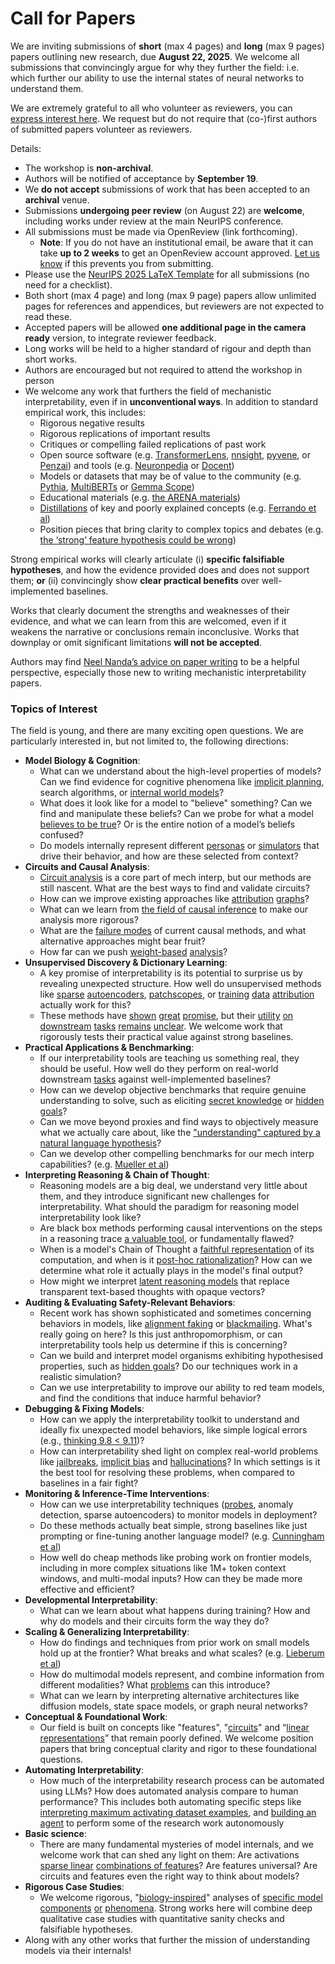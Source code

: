 # Call for Papers
We are inviting submissions of **short** (max 4 pages) and **long** (max 9 pages) papers outlining new research, due **August 22, 2025**. We welcome all submissions that convincingly argue for why they further the field: i.e. which further our ability to use the internal states of neural networks to understand them. 

We are extremely grateful to all who volunteer as reviewers, you can [express interest here](https://www.google.com/url?q=https://docs.google.com/forms/d/e/1FAIpQLSdiw1SJllzoTz_nqzDTzTOGb9DV3W_truQyh-WvYj_QGIi7Mg/viewform?usp%3Ddialog&sa=D&source=editors&ust=1753690310293089&usg=AOvVaw0w6KDN-n7hU9fAIiL4Qdaa). We request but do not require that (co-)first authors of submitted papers volunteer as reviewers. 

Details: 
* The workshop is **non-archival**.
* Authors will be notified of acceptance by **September 19**.
* We **do not accept** submissions of work that has been accepted to an **archival** venue.
* Submissions **undergoing peer review** (on August 22) are **welcome**, including works under review at the main NeurIPS conference.
* All submissions must be made via OpenReview (link forthcoming).
  * **Note**: If you do not have an institutional email, be aware that it can take **up to 2 weeks** to get an OpenReview account approved. [Let us know](mailto:neurips2025@mechinterpworkshop.com) if this prevents you from submitting.
* Please use the [NeurIPS 2025 LaTeX Template](https://www.google.com/url?q=https://media.neurips.cc/Conferences/NeurIPS2025/Styles.zip&sa=D&source=editors&ust=1753690310295285&usg=AOvVaw1CcU_CxePOB28NAX_o6809) for all submissions (no need for a checklist).
* Both short (max 4 page) and long (max 9 page) papers allow unlimited pages for references and appendices, but reviewers are not expected to read these.
* Accepted papers will be allowed **one additional page in the camera ready** version, to integrate reviewer feedback.
* Long works will be held to a higher standard of rigour and depth than short works.
* Authors are encouraged but not required to attend the workshop in person
* We welcome any work that furthers the field of mechanistic interpretability, even if in **unconventional ways**. In addition to standard empirical work, this includes:
  * Rigorous negative results
  * Rigorous replications of important results
  * Critiques or compelling failed replications of past work
  * Open source software (e.g. [TransformerLens](https://www.google.com/url?q=https://github.com/neelnanda-io/TransformerLens&sa=D&source=editors&ust=1753690310297206&usg=AOvVaw31oarAF807nMt_Kfc8KZ7Y), [nnsight](https://www.google.com/url?q=https://github.com/ndif-team/nnsight&sa=D&source=editors&ust=1753690310297348&usg=AOvVaw3xcSZAPQvyujNYem_7aRdK), [pyvene](https://www.google.com/url?q=https://github.com/stanfordnlp/pyvene/tree/main/pyvene/models/mlp&sa=D&source=editors&ust=1753690310297481&usg=AOvVaw3L0iXCh3qfjJ3k7shfuldD), or [Penzai](https://www.google.com/url?q=https://github.com/google-deepmind/penzai&sa=D&source=editors&ust=1753690310297607&usg=AOvVaw18p17yQ7GoOLZ8X7dVbbvM)) and tools (e.g. [Neuronpedia](https://www.google.com/url?q=http://neuronpedia.org&sa=D&source=editors&ust=1753690310297752&usg=AOvVaw3WLucOyd_lGw6TIk5gDCN7) or [Docent](https://www.google.com/url?q=https://transluce.org/introducing-docent&sa=D&source=editors&ust=1753690310297917&usg=AOvVaw3kXgSRfJWeayFQvdQ7O0sE))
  * Models or datasets that may be of value to the community (e.g. [Pythia](https://www.google.com/url?q=https://arxiv.org/abs/2304.01373&sa=D&source=editors&ust=1753690310298191&usg=AOvVaw11eS3CS2plaAh3I08thpk8), [MultiBERTs](https://www.google.com/url?q=https://arxiv.org/abs/2106.16163&sa=D&source=editors&ust=1753690310298301&usg=AOvVaw3tJO7tsq6J4TU1Y8FbLo9G) or [Gemma Scope](https://www.google.com/url?q=https://arxiv.org/abs/2408.05147&sa=D&source=editors&ust=1753690310298410&usg=AOvVaw2MZiVS0RPtlNWsNP_704jk))
  * Educational materials (e.g. [the ARENA materials](https://www.google.com/url?q=https://arena3-chapter1-transformer-interp.streamlit.app/&sa=D&source=editors&ust=1753690310298676&usg=AOvVaw0BDWvkLVLl1zTMCSe7KruQ))
  * [Distillations](https://www.google.com/url?q=https://distill.pub/2017/research-debt/&sa=D&source=editors&ust=1753690310298856&usg=AOvVaw1o1vnvSnkVNkQcAD5cB9Ri) of key and poorly explained concepts (e.g. [Ferrando et al](https://www.google.com/url?q=https://arxiv.org/abs/2405.00208&sa=D&source=editors&ust=1753690310299058&usg=AOvVaw1BsrXph4YGBDPIWOGstua6))
  * Position pieces that bring clarity to complex topics and debates (e.g. [the ‘strong’ feature hypothesis could be wrong](https://www.google.com/url?q=https://www.alignmentforum.org/posts/tojtPCCRpKLSHBdpn/the-strong-feature-hypothesis-could-be-wrong&sa=D&source=editors&ust=1753690310299470&usg=AOvVaw3512GHCK3aZZr4hdUeMPmc))

Strong empirical works will clearly articulate (i) **specific falsifiable hypotheses**, and how the evidence provided does and does not support them; **or** (ii) convincingly show **clear practical benefits** over well-implemented baselines. 

Works that clearly document the strengths and weaknesses of their evidence, and what we can learn from this are welcomed, even if it weakens the narrative or conclusions remain inconclusive. Works that downplay or omit significant limitations **will not be accepted**. 

Authors may find [Neel Nanda’s advice on paper writing](https://www.google.com/url?q=https://www.alignmentforum.org/posts/eJGptPbbFPZGLpjsp/highly-opinionated-advice-on-how-to-write-ml-papers&sa=D&source=editors&ust=1753690310301080&usg=AOvVaw1yPWl3EMRriGc0Mwx8iQVO) to be a helpful perspective, especially those new to writing mechanistic interpretability papers. 
### Topics of Interest
The field is young, and there are many exciting open questions. We are particularly interested in, but not limited to, the following directions: 
* **Model Biology & Cognition**:
  * What can we understand about the high-level properties of models? Can we find evidence for cognitive phenomena like [implicit planning](https://www.google.com/url?q=https://transformer-circuits.pub/2025/attribution-graphs/biology.html%23dives-poems&sa=D&source=editors&ust=1753690310302276&usg=AOvVaw2s_uF7AQ5rPpph1BlvqeGI), search algorithms, or [internal world models](https://www.google.com/url?q=https://arxiv.org/abs/2210.13382&sa=D&source=editors&ust=1753690310302498&usg=AOvVaw1BiAvOPFx_bDzM_bPjH_zZ)?
  * What does it look like for a model to "believe" something? Can we find and manipulate these beliefs? Can we probe for what a model [believes to be true](https://www.google.com/url?q=https://arxiv.org/abs/2310.06824&sa=D&source=editors&ust=1753690310302897&usg=AOvVaw0b_sp0fChN5j9I0Xumx-Gr)? Or is the entire notion of a model’s beliefs confused?
  * Do models internally represent different [personas](https://www.google.com/url?q=https://arxiv.org/abs/2406.12094&sa=D&source=editors&ust=1753690310303212&usg=AOvVaw1VOTCzX6Nu8Vy7KagmSAgL) or [simulators](https://www.google.com/url?q=https://www.nature.com/articles/s41586-023-06647-8&sa=D&source=editors&ust=1753690310303356&usg=AOvVaw1AjrfCT35VrWQWjL7B9jKd) that drive their behavior, and how are these selected from context?
* **Circuits and Causal Analysis**:
  * [Circuit analysis](https://www.google.com/url?q=https://distill.pub/2020/circuits/zoom-in/&sa=D&source=editors&ust=1753690310303773&usg=AOvVaw2XP91j4xWfNJMzpmStH9Z_) is a core part of mech interp, but our methods are still nascent. What are the best ways to find and validate circuits?
  * How can we improve existing approaches like [attribution](https://www.google.com/url?q=https://arxiv.org/abs/2406.11944&sa=D&source=editors&ust=1753690310304199&usg=AOvVaw2w1q7MNp4CYV2TS2ePiV-x) [graphs](https://www.google.com/url?q=https://transformer-circuits.pub/2025/attribution-graphs/methods.html&sa=D&source=editors&ust=1753690310304318&usg=AOvVaw02UZd0cOA2vjDHOPqUbKRH)?
  * What can we learn from [the field of causal inference](https://www.google.com/url?q=https://arxiv.org/abs/2407.04690&sa=D&source=editors&ust=1753690310304616&usg=AOvVaw1fHHJGGi7jcgDvMWLXXrsx) to make our analysis more rigorous?
  * What are the [failure modes](https://www.google.com/url?q=https://arxiv.org/abs/2307.15771&sa=D&source=editors&ust=1753690310304879&usg=AOvVaw223as26YkLt9WGAPsf3pn1) of current causal methods, and what alternative approaches might bear fruit?
  * How far can we push [weight-based](https://www.google.com/url?q=https://arxiv.org/abs/2301.05217&sa=D&source=editors&ust=1753690310305250&usg=AOvVaw3aDWDZ4aQCToiW3TMLw3yF) [analysis](https://www.google.com/url?q=https://arxiv.org/abs/2410.08417&sa=D&source=editors&ust=1753690310305379&usg=AOvVaw3oCIHMNd11RYt4nN_eCAeF)?
* **Unsupervised Discovery & Dictionary Learning**:
  * A key promise of interpretability is its potential to surprise us by revealing unexpected structure. How well do unsupervised methods like [sparse](https://www.google.com/url?q=https://arxiv.org/abs/2103.15949&sa=D&source=editors&ust=1753690310306016&usg=AOvVaw00koSQsZXYA6aN6hGAxI_P) [autoencoders](https://www.google.com/url?q=https://transformer-circuits.pub/2023/monosemantic-features&sa=D&source=editors&ust=1753690310306157&usg=AOvVaw30eD03s5I7iBpP3eSCwgh8), [patch](https://www.google.com/url?q=https://arxiv.org/abs/2401.06102&sa=D&source=editors&ust=1753690310306250&usg=AOvVaw3ubZEuMffOlSmZKK4IebS4)[scopes](https://www.google.com/url?q=https://arxiv.org/abs/2403.10949v2&sa=D&source=editors&ust=1753690310306329&usg=AOvVaw2jjWJ86fB1lFaUlacvWGaL), or [training](https://www.google.com/url?q=https://proceedings.mlr.press/v70/koh17a?ref%3Dhttps://githubhelp.com&sa=D&source=editors&ust=1753690310306470&usg=AOvVaw1vLoXPG-d0BpTr_vcqn1Tn) [data](https://www.google.com/url?q=https://arxiv.org/abs/2308.03296&sa=D&source=editors&ust=1753690310306566&usg=AOvVaw01JHmSChXcTkB1_mNskxS7) [attribution](https://www.google.com/url?q=https://arxiv.org/abs/2205.11482&sa=D&source=editors&ust=1753690310306670&usg=AOvVaw2F4Dplme7psvALWBvcWoce) actually work for this?
  * These methods have [shown](https://www.google.com/url?q=https://transformer-circuits.pub/2024/scaling-monosemanticity/index.html&sa=D&source=editors&ust=1753690310306931&usg=AOvVaw0ncQpG0kzO9VopnT_iN7mY) [great](https://www.google.com/url?q=https://transformer-circuits.pub/2025/attribution-graphs/biology.html&sa=D&source=editors&ust=1753690310307057&usg=AOvVaw0-JZWczuxaeYTxIbCoLO5Q) [promise](https://www.google.com/url?q=https://arxiv.org/abs/2503.10965&sa=D&source=editors&ust=1753690310307151&usg=AOvVaw3F054tNt23Lr7T8YezgK9w), but their [utility](https://www.google.com/url?q=https://arxiv.org/abs/2502.16681&sa=D&source=editors&ust=1753690310307259&usg=AOvVaw2g-3pU0NX8D4LzbO1CM5am) [on](https://www.google.com/url?q=https://www.tilderesearch.com/blog/sieve&sa=D&source=editors&ust=1753690310307348&usg=AOvVaw3rlrL8hLAsXIUDAG-fri7b) [downstream](https://www.google.com/url?q=https://arxiv.org/abs/2501.17148&sa=D&source=editors&ust=1753690310307460&usg=AOvVaw3ZGWa-GaXkyShwByiU7g3N) [tasks](https://www.google.com/url?q=https://transformer-circuits.pub/2024/features-as-classifiers/index.html&sa=D&source=editors&ust=1753690310307584&usg=AOvVaw3ISTm_zq9pu08NlHnVtvyC) [remains](https://www.google.com/url?q=https://arxiv.org/abs/2502.04382&sa=D&source=editors&ust=1753690310307676&usg=AOvVaw29zB6YymZEs8TNa5lKYty0) [unclear](https://www.google.com/url?q=https://www.alignmentforum.org/posts/4uXCAJNuPKtKBsi28/negative-results-for-saes-on-downstream-tasks&sa=D&source=editors&ust=1753690310307829&usg=AOvVaw3CyiVffnvInIGNE0lQJsz0). We welcome work that rigorously tests their practical value against strong baselines.
* **Practical Applications & Benchmarking**:
  * If our interpretability tools are teaching us something real, they should be useful. How well do they perform on real-world downstream [tasks](https://www.google.com/url?q=https://www.lesswrong.com/posts/wGRnzCFcowRCrpX4Y/downstream-applications-as-validation-of-interpretability&sa=D&source=editors&ust=1753690310308646&usg=AOvVaw1ZCJnOXrrqXStvYxxmn2K5) against well-implemented baselines?
  * How can we develop objective benchmarks that require genuine understanding to solve, such as eliciting [secret knowledge](https://www.google.com/url?q=https://arxiv.org/abs/2505.14352&sa=D&source=editors&ust=1753690310309080&usg=AOvVaw1giSJCv0XjgQWD65yku7Rm) or [hidden goals](https://www.google.com/url?q=https://arxiv.org/abs/2503.10965&sa=D&source=editors&ust=1753690310309196&usg=AOvVaw3NBJ5XF4nQ2c2D49XM_R9J)?
  * Can we move beyond proxies and find ways to objectively measure what we actually care about, like the ["understanding" captured by a natural language hypothesis](https://www.google.com/url?q=https://arxiv.org/abs/2502.04382&sa=D&source=editors&ust=1753690310309600&usg=AOvVaw3oVWLnW_YB4Hm7oTqoNAKM)?
  * Can we develop other compelling benchmarks for our mech interp capabilities? (e.g. [Mueller et al](https://www.google.com/url?q=https://arxiv.org/abs/2504.13151&sa=D&source=editors&ust=1753690310309897&usg=AOvVaw0KWEbk0nTOXhVjWglrdqqK))
* **Interpreting Reasoning & Chain of Thought**:
  * Reasoning models are a big deal, we understand very little about them, and they introduce significant new challenges for interpretability. What should the paradigm for reasoning model interpretability look like?
  * Are black box methods performing causal interventions on the steps in a reasoning trace [a valuable tool](https://www.google.com/url?q=https://arxiv.org/abs/2506.19143&sa=D&source=editors&ust=1753690310310780&usg=AOvVaw3RAjyGyFhmt7wTaWUXpf90), or fundamentally flawed?
  * When is a model's Chain of Thought a [faithful representation](https://www.google.com/url?q=https://arxiv.org/abs/2305.04388&sa=D&source=editors&ust=1753690310311071&usg=AOvVaw0_ivFpF9IhKYTsY9Uz90nB) of its computation, and when is it [post-hoc rationalization](https://www.google.com/url?q=https://arxiv.org/abs/2503.08679&sa=D&source=editors&ust=1753690310311289&usg=AOvVaw1LAHG08j4zHbILhKxW4C5_)? How can we determine what role it actually plays in the model's final output?
  * How might we interpret [latent reasoning models](https://www.google.com/url?q=https://arxiv.org/abs/2412.06769&sa=D&source=editors&ust=1753690310311654&usg=AOvVaw20Omvplp5W5Er_BHo7YwKi) that replace transparent text-based thoughts with opaque vectors?
* **Auditing & Evaluating Safety-Relevant Behaviors**:
  * Recent work has shown sophisticated and sometimes concerning behaviors in models, like [alignment faking](https://www.google.com/url?q=https://arxiv.org/abs/2412.14093&sa=D&source=editors&ust=1753690310312228&usg=AOvVaw1wwzTE4viT2s7AtX362uAC) or [blackmailing](https://www.google.com/url?q=https://www.anthropic.com/research/agentic-misalignment&sa=D&source=editors&ust=1753690310312347&usg=AOvVaw2igQTXR7ZH5oEd46-_vVjl). What's really going on here? Is this just anthropomorphism, or can interpretability tools help us determine if this is concerning?
  * Can we build and interpret model organisms exhibiting hypothesised properties, such as [hidden goals](https://www.google.com/url?q=https://arxiv.org/abs/2503.10965&sa=D&source=editors&ust=1753690310312883&usg=AOvVaw0LPqwuqho_B7my4slO7wza)? Do our techniques work in a realistic simulation?
  * Can we use interpretability to improve our ability to red team models, and find the conditions that induce harmful behavior?
* **Debugging & Fixing Models**:
  * How can we apply the interpretability toolkit to understand and ideally fix unexpected model behaviors, like simple logical errors (e.g., [thinking 9.8 < 9.11](https://www.google.com/url?q=https://transluce.org/observability-interface&sa=D&source=editors&ust=1753690310313751&usg=AOvVaw0WsZiaqKVf3SFcV4wEpYUh))?
  * How can interpretability shed light on complex real-world problems like [jailbreaks](https://www.google.com/url?q=https://transformer-circuits.pub/2025/attribution-graphs/biology.html%23dives-jailbreak&sa=D&source=editors&ust=1753690310314061&usg=AOvVaw3e3-B1ZEEU1thb9wkBkyzU), [implicit bias](https://www.google.com/url?q=https://arxiv.org/abs/2506.10922&sa=D&source=editors&ust=1753690310314188&usg=AOvVaw26lPjBAaXNTDukRBVEOPXO) and [hallucinations](https://www.google.com/url?q=https://arxiv.org/abs/2411.14257&sa=D&source=editors&ust=1753690310314302&usg=AOvVaw1-u1tayAJN7KC8_hS9YBTS)? In which settings is it the best tool for resolving these problems, when compared to baselines in a fair fight?
* **Monitoring & Inference-Time Interventions**:
  * How can we use interpretability techniques ([probes](https://www.google.com/url?q=https://arxiv.org/abs/2102.12452&sa=D&source=editors&ust=1753690310314929&usg=AOvVaw20c5oJLlLXF_WXXMextCCT), anomaly detection, sparse autoencoders) to monitor models in deployment?
  * Do these methods actually beat simple, strong baselines like just prompting or fine-tuning another language model? (e.g. [Cunningham et al](https://www.google.com/url?q=https://alignment.anthropic.com/2025/cheap-monitors/&sa=D&source=editors&ust=1753690310315482&usg=AOvVaw3QD9sC8FFf5FOmaP0GBxJx))
  * How well do cheap methods like probing work on frontier models, including in more complex situations like 1M+ token context windows, and multi-modal inputs? How can they be made more effective and efficient?
* **Developmental Interpretability**:
  * What can we learn about what happens during training? How and why do models and their circuits form the way they do?
* **Scaling & Generalizing Interpretability**:
  * How do findings and techniques from prior work on small models hold up at the frontier? What breaks and what scales? (e.g. [Lieberum et al](https://www.google.com/url?q=https://arxiv.org/abs/2307.09458&sa=D&source=editors&ust=1753690310316882&usg=AOvVaw2XAUFv4QxMW2m9DUqbnBGl))
  * How do multimodal models represent, and combine information from different modalities? What [problems](https://www.google.com/url?q=https://openreview.net/pdf?id%3DVUhRdZp8ke&sa=D&source=editors&ust=1753690310317226&usg=AOvVaw3e4l7us8A_mlleNStO4z4n) can this introduce?
  * What can we learn by interpreting alternative architectures like diffusion models, state space models, or graph neural networks?
* **Conceptual & Foundational Work**:
  * Our field is built on concepts like "features", "[circuits](https://www.google.com/url?q=https://distill.pub/2020/circuits/zoom-in/&sa=D&source=editors&ust=1753690310318049&usg=AOvVaw0I0oNiOJ6PIBknzEmEugeQ)" and “[linear representations](https://www.google.com/url?q=https://transformer-circuits.pub/2024/july-update/index.html%23linear-representations&sa=D&source=editors&ust=1753690310318239&usg=AOvVaw2gR981QqGjXDFSDSdHoXyn)” that remain poorly defined. We welcome position papers that bring conceptual clarity and rigor to these foundational questions.
* **Automating Interpretability**:
  * How much of the interpretability research process can be automated using LLMs? How does automated analysis compare to human performance? This includes both automating specific steps like [interpreting maximum activating dataset examples](https://www.google.com/url?q=https://openaipublic.blob.core.windows.net/neuron-explainer/paper/index.html&sa=D&source=editors&ust=1753690310319237&usg=AOvVaw3RquzroGl3p1MNsYVqq_5F), and [building an agent](https://www.google.com/url?q=https://arxiv.org/abs/2404.14394&sa=D&source=editors&ust=1753690310319373&usg=AOvVaw2CmoFOF8zip1ZYKt1Iaup0) to perform some of the research work autonomously
* **Basic science**:
  * There are many fundamental mysteries of model internals, and we welcome work that can shed any light on them: Are activations [sparse linear](https://www.google.com/url?q=https://arxiv.org/abs/1601.03764&sa=D&source=editors&ust=1753690310319959&usg=AOvVaw1uDNEYR0bZ378mpYNEaGjj) [combinations of features](https://www.google.com/url?q=https://transformer-circuits.pub/2022/toy_model/index.html&sa=D&source=editors&ust=1753690310320115&usg=AOvVaw22yIi6AuPGMr2b7DsmG9oS)? Are features universal? Are circuits and features even the right way to think about models?
* **Rigorous Case Studies**:
  * We welcome rigorous, "[biology-inspired](https://www.google.com/url?q=https://distill.pub/2020/circuits/curve-circuits/&sa=D&source=editors&ust=1753690310320667&usg=AOvVaw2CVrUn0LPjmK3Sx_5LN6pY)" analyses of [specific model](https://www.google.com/url?q=https://arxiv.org/abs/2310.04625&sa=D&source=editors&ust=1753690310320800&usg=AOvVaw0w4aK8_0vOHcA2TgZxtHC5) [components](https://www.google.com/url?q=https://transformer-circuits.pub/2024/scaling-monosemanticity/index.html&sa=D&source=editors&ust=1753690310320925&usg=AOvVaw2nJY3tSGMByAQNt5uqXL1J) [or](https://www.google.com/url?q=https://arxiv.org/abs/2305.01610&sa=D&source=editors&ust=1753690310321010&usg=AOvVaw0dv3-l9djPxaIKJasyxbmv) [phenomena](https://www.google.com/url?q=https://arxiv.org/abs/2306.09346&sa=D&source=editors&ust=1753690310321102&usg=AOvVaw1Rcnl2MIxbeDL0Y6ZpR5x2). Strong works here will combine deep qualitative case studies with quantitative sanity checks and falsifiable hypotheses.
* Along with any other works that further the mission of understanding models via their internals!